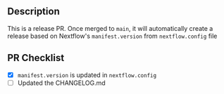 ## Description

This is a release PR. Once merged to `main`, it will automatically create a release based on Nextflow's `manifest.version` from `nextflow.config` file

## PR Checklist

- [x] `manifest.version` is updated in `nextflow.config`
- [ ] Updated the CHANGELOG.md
